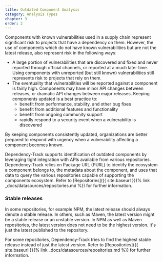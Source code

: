 ```yaml
---
title: Outdated Component Analysis
category: Analysis Types
chapter: 3
order: 2
---
```


Components with known vulnerabilities used in a supply chain represent significant risk to projects that have
a dependency on them. However, the use of components which do not have known vulnerabilities
but are not the latest release, also represent risk in the following ways:
* A large portion of vulnerabilities that are discovered and fixed and never reported through official channels, or
reported at a much later time. Using components with unreported (but still known) vulnerabilities still represents risk
to projects that rely on them.
* The eventuality that vulnerabilities will be reported against a component is fairly high. Components may have
minor API changes between releases, or dramatic API changes between major releases. Keeping components updated is a
best practice to:
  * benefit from performance, stability, and other bug fixes
  * benefit from additional features and functionality
  * benefit from ongoing community support
  * rapidly respond to a security event when a vulnerability is discovered

By keeping components consistently updated, organizations are better prepared to respond with urgency when a vulnerability
affecting a component becomes known.

Dependency-Track supports identification of outdated components by leveraging tight integration with APIs available
from various repositories. Dependency-Track relies on Package URL (PURL) to identify the ecosystem a component belongs
to, the metadata about the component, and uses that data to query the various repositories capable of supporting the
components ecosystem. Refer to [Repositories]({{ site.baseurl }}{% link _docs/datasources/repositories.md %}) for
further information.

### Stable releases
In some repositories, for example NPM, the latest release should always denote a stable release. In others, such as Maven, the latest version might be a stable release or an unstable version. In NPM as well as Maven repositories, the latest version does not need to be the highest version. It's just the latest published to the repository.

For some repositories, Dependency-Track tries to find the highest stable release instead of just the latest version. Refer to [Repositories]({{ site.baseurl }}{% link _docs/datasources/repositories.md %}) for further information.
